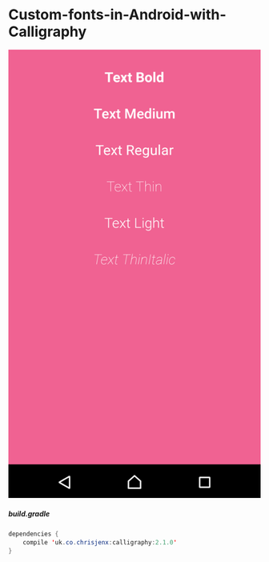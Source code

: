# Custom-fonts-in-Android-with-Calligraphy

![ScreenShot](https://github.com/WeRockStar/Custom-fonts-in-Android-with-Calligraphy/blob/master/device-2558-08-19-005231.png)


##### build.gradle
```java
dependencies {
    compile 'uk.co.chrisjenx:calligraphy:2.1.0'
}
```
